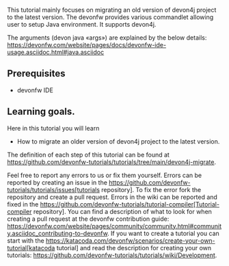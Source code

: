This tutorial mainly focuses on migrating an old version of devon4j project to the latest version.
The devonfw provides various commandlet allowing user to setup Java environment. It supports devon4j.

The arguments (devon java «args») are explained by the below details: 
https://devonfw.com/website/pages/docs/devonfw-ide-usage.asciidoc.html#java.asciidoc


## Prerequisites
* devonfw IDE

## Learning goals.
Here in this tutorial you will learn 
* How to migrate an older version of devon4j project to the latest version.




The definition of each step of this tutorial can be found at https://github.com/devonfw-tutorials/tutorials/tree/main/devon4j-migrate. 

Feel free to report any errors to us or fix them yourself. Errors can be reported by creating an issue in the https://github.com/devonfw-tutorials/tutorials/issues[tutorials repository]. To fix the error fork the repository and create a pull request. Errors in the wiki can be reported and fixed in the https://github.com/devonfw-tutorials/tutorial-compiler[Tutorial-compiler repository].
You can find a description of what to look for when creating a pull request at the devonfw contribution guide: https://devonfw.com/website/pages/community/community.html#community.asciidoc_contributing-to-devonfw. If you want to create a tutorial you can start with the https://katacoda.com/devonfw/scenarios/create-your-own-tutorial[katacoda tutorial] and read the description for creating your own tutorials: https://github.com/devonfw-tutorials/tutorials/wiki/Development.

